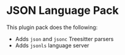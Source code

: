 # JSON Language Pack

This plugin pack does the following:

- Adds `json` and `jsonc` Treesitter parsers
- Adds `jsonls` language server
